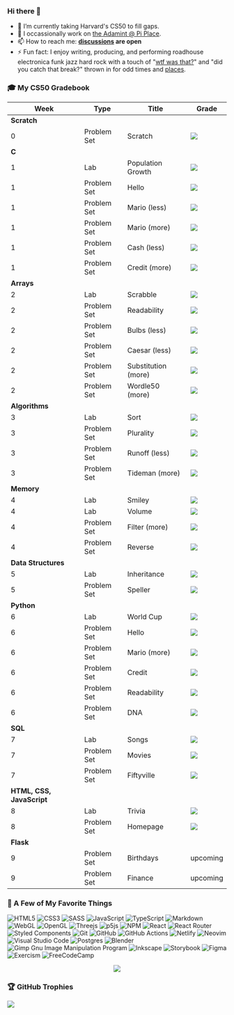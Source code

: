 ### Hi there 👋

- 🌱 I’m currently taking Harvard's CS50 to fill gaps.
- 🔭 I occassionally work on [the Adamint @ Pi Place](https://theadamint.com/preview).
- 📫 How to reach me: **[discussions](https://github.com/DeCentN2Madness/DeCentN2Madness/discussions) are open**
- ⚡ Fun fact: I enjoy writing, producing, and performing roadhouse electronica funk jazz hard rock with a touch of "[wtf was that?][sam]" and "did you catch that break?" thrown in for odd times and [places][odd].

### 🎓 My CS50 Gradebook

<div align="center">

<!-- https://github.com/gepser/markdown-progress -->
| Week                      | Type        | Title               | Grade                              |
| ------------------------- | ----------- | ------------------- | ---------------------------------- |
| **Scratch**               |             |                     |                                    |
| 0                         | Problem Set | Scratch             | ![](https://geps.dev/progress/100) |
| **C**                     |             |                     |                                    |
| 1                         | Lab         | Population Growth   | ![](https://geps.dev/progress/100) |
| 1                         | Problem Set | Hello               | ![](https://geps.dev/progress/100) |
| 1                         | Problem Set | Mario (less)        | ![](https://geps.dev/progress/100) |
| 1                         | Problem Set | Mario (more)        | ![](https://geps.dev/progress/100) |
| 1                         | Problem Set | Cash (less)         | ![](https://geps.dev/progress/100) |
| 1                         | Problem Set | Credit (more)       | ![](https://geps.dev/progress/100) |
| **Arrays**                |             |                     |                                    |
| 2                         | Lab         | Scrabble            | ![](https://geps.dev/progress/100) |
| 2                         | Problem Set | Readability         | ![](https://geps.dev/progress/100) |
| 2                         | Problem Set | Bulbs (less)        | ![](https://geps.dev/progress/100) |
| 2                         | Problem Set | Caesar (less)       | ![](https://geps.dev/progress/100) |
| 2                         | Problem Set | Substitution (more) | ![](https://geps.dev/progress/100) |
| 2                         | Problem Set | Wordle50 (more)     | ![](https://geps.dev/progress/100) |
| **Algorithms**            |             |                     |                                    |
| 3                         | Lab         | Sort                | ![](https://geps.dev/progress/100) |
| 3                         | Problem Set | Plurality           | ![](https://geps.dev/progress/100) |
| 3                         | Problem Set | Runoff (less)       | ![](https://geps.dev/progress/100) |
| 3                         | Problem Set | Tideman (more)      | ![](https://geps.dev/progress/100) |
| **Memory**                |             |                     |                                    |
| 4                         | Lab         | Smiley              | ![](https://geps.dev/progress/100) |
| 4                         | Lab         | Volume              | ![](https://geps.dev/progress/100) |
| 4                         | Problem Set | Filter (more)       | ![](https://geps.dev/progress/100) |
| 4                         | Problem Set | Reverse             | ![](https://geps.dev/progress/100) |
| **Data Structures**       |             |                     |                                    |
| 5                         | Lab         | Inheritance         | ![](https://geps.dev/progress/100) |
| 5                         | Problem Set | Speller             | ![](https://geps.dev/progress/100) |
| **Python**                |             |                     |                                    |
| 6                         | Lab         | World Cup           | ![](https://geps.dev/progress/100) |
| 6                         | Problem Set | Hello               | ![](https://geps.dev/progress/100) |
| 6                         | Problem Set | Mario (more)        | ![](https://geps.dev/progress/100) |
| 6                         | Problem Set | Credit              | ![](https://geps.dev/progress/100) |
| 6                         | Problem Set | Readability         | ![](https://geps.dev/progress/100) |
| 6                         | Problem Set | DNA                 | ![](https://geps.dev/progress/100) |
| **SQL**                   |             |                     |                                    |
| 7                         | Lab         | Songs               | ![](https://geps.dev/progress/100) |
| 7                         | Problem Set | Movies              | ![](https://geps.dev/progress/100) |
| 7                         | Problem Set | Fiftyville          | ![](https://geps.dev/progress/100) |
| **HTML, CSS, JavaScript** |             |                     |                                    |
| 8                         | Lab         | Trivia              | ![](https://geps.dev/progress/100) |
| 8                         | Problem Set | Homepage            | ![](https://geps.dev/progress/100) |
| **Flask**                 |             |                     |                                    |
| 9                         | Problem Set | Birthdays           | upcoming                           |
| 9                         | Problem Set | Finance             | upcoming                           |

</div>

### 🔧 A Few of My Favorite Things

![HTML5](https://img.shields.io/badge/html5-%23E34F26.svg?style=for-the-badge&logo=html5&logoColor=white)
![CSS3](https://img.shields.io/badge/css3-%231572B6.svg?style=for-the-badge&logo=css3&logoColor=white)
![SASS](https://img.shields.io/badge/SASS-hotpink.svg?style=for-the-badge&logo=SASS&logoColor=white)
![JavaScript](https://img.shields.io/badge/javascript-%23323330.svg?style=for-the-badge&logo=javascript&logoColor=%23F7DF1E)
![TypeScript](https://img.shields.io/badge/typescript-%23007ACC.svg?style=for-the-badge&logo=typescript&logoColor=white)
![Markdown](https://img.shields.io/badge/markdown-%23000000.svg?style=for-the-badge&logo=markdown&logoColor=white)
![WebGL](https://img.shields.io/badge/WebGL-990000?logo=webgl&logoColor=white&style=for-the-badge)
![OpenGL](https://img.shields.io/badge/OpenGL-%23FFFFFF.svg?style=for-the-badge&logo=opengl)
![Threejs](https://img.shields.io/badge/threejs-black?style=for-the-badge&logo=three.js&logoColor=white)
![p5js](https://img.shields.io/badge/p5.js-ED225D?style=for-the-badge&logo=p5.js&logoColor=FFFFFF)
![NPM](https://img.shields.io/badge/NPM-%23000000.svg?style=for-the-badge&logo=npm&logoColor=white)
![React](https://img.shields.io/badge/react-%2320232a.svg?style=for-the-badge&logo=react&logoColor=%2361DAFB)
![React Router](https://img.shields.io/badge/React_Router-CA4245?style=for-the-badge&logo=react-router&logoColor=white)
![Styled Components](https://img.shields.io/badge/styled--components-DB7093?style=for-the-badge&logo=styled-components&logoColor=white)
![Git](https://img.shields.io/badge/git-%23F05033.svg?style=for-the-badge&logo=git&logoColor=white)
![GitHub](https://img.shields.io/badge/github-%23121011.svg?style=for-the-badge&logo=github&logoColor=white)
![GitHub Actions](https://img.shields.io/badge/github%20actions-%232671E5.svg?style=for-the-badge&logo=githubactions&logoColor=white)
![Netlify](https://img.shields.io/badge/netlify-%23000000.svg?style=for-the-badge&logo=netlify&logoColor=#00C7B7)
![Neovim](https://img.shields.io/badge/NeoVim-%2357A143.svg?&style=for-the-badge&logo=neovim&logoColor=white)
![Visual Studio Code](https://img.shields.io/badge/Visual%20Studio%20Code-0078d7.svg?style=for-the-badge&logo=visual-studio-code&logoColor=white)
![Postgres](https://img.shields.io/badge/postgres-%23316192.svg?style=for-the-badge&logo=postgresql&logoColor=white)
![Blender](https://img.shields.io/badge/blender-%23F5792A.svg?style=for-the-badge&logo=blender&logoColor=white)
![Gimp Gnu Image Manipulation Program](https://img.shields.io/badge/Gimp-657D8B?style=for-the-badge&logo=gimp&logoColor=FFFFFF)
![Inkscape](https://img.shields.io/badge/Inkscape-e0e0e0?style=for-the-badge&logo=inkscape&logoColor=080A13)
![Storybook](https://img.shields.io/badge/-Storybook-FF4785?style=for-the-badge&logo=storybook&logoColor=white)
![Figma](https://img.shields.io/badge/figma-%23F24E1E.svg?style=for-the-badge&logo=figma&logoColor=white)
![Exercism](https://img.shields.io/badge/Exercism-009CAB?style=for-the-badge&logo=exercism&logoColor=white)
![FreeCodeCamp](https://img.shields.io/badge/Freecodecamp-%23123.svg?&style=for-the-badge&logo=freecodecamp&logoColor=green)

<p align="center" width="100%">
  <img src="https://media2.giphy.com/media/3owzW5c1tPq63MPmWk/giphy.gif">
</p>

### 🏆 GitHub Trophies

![](https://github-profile-trophy.vercel.app/?username=DeCentN2Madness&theme=onedark&no-frame=true&no-bg=true&margin-w=4)

[sam]: https://soundcloud.com/decentn2madness/sweet-dreams-euterpe "Sweet Dreams, Euterpe"
[odd]: https://pool.adaberrypi.com/
